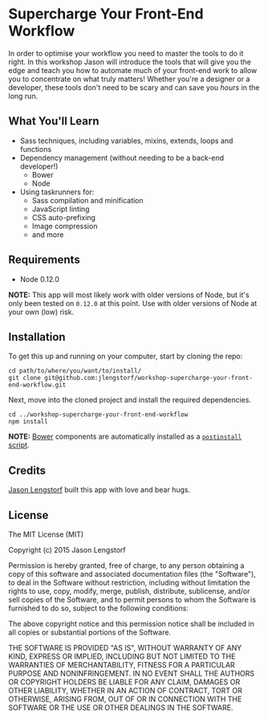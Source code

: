 Supercharge Your Front-End Workflow
===============================================================================

In order to optimise your workflow you need to master the tools to do it right.
In this workshop Jason will introduce the tools that will give you the edge and
teach you how to automate much of your front-end work to allow you to 
concentrate on what truly matters! Whether you're a designer or a developer, 
these tools don't need to be scary and can save you *hours* in the long run.


What You'll Learn
-------------------------------------------------------------------------------

- Sass techniques, including variables, mixins, extends, loops and functions
- Dependency management (without needing to be a back-end developer!)
  - Bower
  - Node
- Using taskrunners for:
  - Sass compilation and minification
  - JavaScript linting
  - CSS auto-prefixing
  - Image compression
  - and more


Requirements
-------------------------------------------------------------------------------

* Node 0.12.0

**NOTE:** This app will most likely work with older versions of Node, but it's 
only been tested on `0.12.0` at this point. Use with older versions of Node at 
your own (low) risk.


Installation
-------------------------------------------------------------------------------

To get this up and running on your computer, start by 
cloning the repo:

    cd path/to/where/you/want/to/install/
    git clone git@github.com:jlengstorf/workshop-supercharge-your-front-end-workflow.git

Next, move into the cloned project and install the 
required dependencies.

    cd ../workshop-supercharge-your-front-end-workflow
    npm install

**NOTE:** [Bower][1] components are automatically installed as a 
[`postinstall` script][2].


Credits
-------------------------------------------------------------------------------

[Jason Lengstorf][3] built this app with love and bear hugs.


License
-------------------------------------------------------------------------------

The MIT License (MIT)

Copyright (c) 2015 Jason Lengstorf

Permission is hereby granted, free of charge, to any person obtaining a copy
of this software and associated documentation files (the "Software"), to deal
in the Software without restriction, including without limitation the rights
to use, copy, modify, merge, publish, distribute, sublicense, and/or sell
copies of the Software, and to permit persons to whom the Software is
furnished to do so, subject to the following conditions:

The above copyright notice and this permission notice shall be included in all
copies or substantial portions of the Software.

THE SOFTWARE IS PROVIDED "AS IS", WITHOUT WARRANTY OF ANY KIND, EXPRESS OR
IMPLIED, INCLUDING BUT NOT LIMITED TO THE WARRANTIES OF MERCHANTABILITY,
FITNESS FOR A PARTICULAR PURPOSE AND NONINFRINGEMENT. IN NO EVENT SHALL THE
AUTHORS OR COPYRIGHT HOLDERS BE LIABLE FOR ANY CLAIM, DAMAGES OR OTHER
LIABILITY, WHETHER IN AN ACTION OF CONTRACT, TORT OR OTHERWISE, ARISING FROM,
OUT OF OR IN CONNECTION WITH THE SOFTWARE OR THE USE OR OTHER DEALINGS IN THE
SOFTWARE.


[1]: http://bower.io/
[2]: https://docs.npmjs.com/misc/scripts
[3]: http://lengstorf.com/
